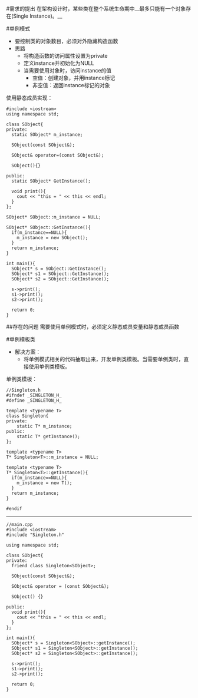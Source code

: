 #需求的提出
在架构设计时，某些类在整个系统生命期中__最多只能有一个对象存在(Single Instance)。__

#单例模式
* 要控制类的对象数目，必须对外隐藏构造函数
* 思路
  * 将构造函数的访问属性设置为private
  * 定义instance并初始化为NULL
  * 当需要使用对象时，访问instance的值
    * 空值：创建对象，并用instance标记
    * 非空值：返回instance标记的对象

使用静态成员实现：

    #include <iostream>
    using namespace std;
    
    class SObject{
    private:
      static SObject* m_instance;
    
      SObject(const SObject&);
    
      SObject& operator=(const SObject&);
    
      SObject(){}
    
    public:
      static SObject* GetInstance();
    
      void print(){
        cout << "this = " << this << endl;
      }
    };
    
    SObject* SObject::m_instance = NULL;
    
    SObject* SObject::GetInstance(){
      if(m_instance==NULL){
        m_instance = new SObject();
      }
      return m_instance;
    }
    
    int main(){
      SObject* s = SObject::GetInstance();
      SObject* s1 = SObject::GetInstance();
      SObject* s2 = SObject::GetInstance();
    
      s->print();
      s1->print();
      s2->print();
    
      return 0;
    }

##存在的问题
需要使用单例模式时，必须定义静态成员变量和静态成员函数


#单例模板类
* 解决方案：
  * 将单例模式相关的代码抽取出来，开发单例类模板。当需要单例类时，直接使用单例类模板。

单例类模板：

    //Singleton.h
    #ifndef	_SINGLETON_H_
    #define _SINGLETON_H_
    
    template <typename T>
    class Singleton{
    private:
    	static T* m_instance;
    public:
    	static T* getInstance();
    };
    
    template <typename T>
    T* Singleton<T>::m_instance = NULL;
    
    template <typename T>
    T* Singleton<T>::getInstance(){
      if(m_instance==NULL){
        m_instance = new T();
      }
      return m_instance;
    }
    
    #endif

-----
    //main.cpp
    #include <iostream>
    #include "Singleton.h"
    
    using namespace std;
    
    class SObject{
    private:
      friend class Singleton<SObject>;
    
      SObject(const SObject&);
    
      SObject& operator = (const SObject&);
    
      SObject() {}
    
    public:
      void print(){
        cout << "this = " << this << endl;
      } 
    };
    
    int main(){
      SObject* s = Singleton<SObject>::getInstance();
      SObject* s1 = Singleton<SObject>::getInstance();
      SObject* s2 = Singleton<SObject>::getInstance();
      
      s->print();
      s1->print();
      s2->print();
    
      return 0;
    }